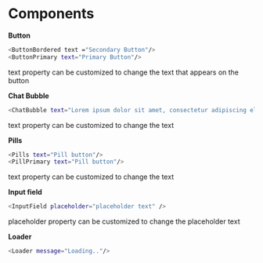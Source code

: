 # Components

**Button**

```sh
<ButtonBordered text ="Secondary Button"/>
<ButtonPrimary text="Primary Button"/>
```
text property can be customized to change the text that appears on the button


**Chat Bubble**

```sh
<ChatBubble text="Lorem ipsum dolor sit amet, consectetur adipiscing elit." />
```
text property can be customized to change the text


**Pills**

```sh
<Pills text="Pill button"/>
<PillPrimary text="Pill button"/>
```
text property can be customized to change the text


**Input field**

```sh
<InputField placeholder="placeholder text" />
```
placeholder property can be customized to change the placeholder text

**Loader**

```sh
<Loader message="Loading.."/>
```







